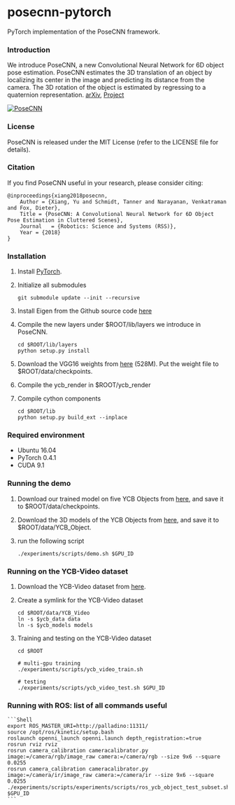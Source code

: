 # posecnn-pytorch

PyTorch implementation of the PoseCNN framework.

### Introduction

We introduce PoseCNN, a new Convolutional Neural Network for 6D object pose estimation. PoseCNN estimates the 3D translation of an object by localizing its center in the image and predicting its distance from the camera. The 3D rotation of the object is estimated by regressing to a quaternion representation. [arXiv](https://arxiv.org/abs/1711.00199), [Project](https://rse-lab.cs.washington.edu/projects/posecnn/)

[![PoseCNN](http://yuxng.github.io/PoseCNN.png)](https://youtu.be/ih0cCTxO96Y)

### License

PoseCNN is released under the MIT License (refer to the LICENSE file for details).

### Citation

If you find PoseCNN useful in your research, please consider citing:

    @inproceedings{xiang2018posecnn,
        Author = {Xiang, Yu and Schmidt, Tanner and Narayanan, Venkatraman and Fox, Dieter},
        Title = {PoseCNN: A Convolutional Neural Network for 6D Object Pose Estimation in Cluttered Scenes},
        Journal   = {Robotics: Science and Systems (RSS)},
        Year = {2018}
    }

### Installation

1. Install [PyTorch](https://pytorch.org/).

2. Initialize all submodules
   ```Shell
   git submodule update --init --recursive
   ```

3. Install Eigen from the Github source code [here](https://github.com/eigenteam/eigen-git-mirror)

4. Compile the new layers under $ROOT/lib/layers we introduce in PoseCNN.
    ```Shell
    cd $ROOT/lib/layers
    python setup.py install
    ```

5. Download the VGG16 weights from [here](https://drive.google.com/file/d/1tTd64s1zNnjONlXvTFDZAf4E68Pupc_S/view?usp=sharing) (528M). Put the weight file to $ROOT/data/checkpoints.

6. Compile the ycb_render in $ROOT/ycb_render

7. Compile cython components
    ```Shell
    cd $ROOT/lib
    python setup.py build_ext --inplace
    ```

### Required environment
- Ubuntu 16.04
- PyTorch 0.4.1
- CUDA 9.1

### Running the demo
1. Download our trained model on five YCB Objects from [here](https://drive.google.com/open?id=1fxfBBCOPqSMYARiJQBc8ZjcWq5LiLHDq), and save it to $ROOT/data/checkpoints.

2. Download the 3D models of the YCB Objects from [here](https://drive.google.com/file/d/1gmcDD-5bkJfcMKLZb3zGgH_HUFbulQWu/view?usp=sharing), and save it to $ROOT/data/YCB_Object.

3. run the following script
    ```Shell
    ./experiments/scripts/demo.sh $GPU_ID
    ```

### Running on the YCB-Video dataset
1. Download the YCB-Video dataset from [here](https://rse-lab.cs.washington.edu/projects/posecnn/).

2. Create a symlink for the YCB-Video dataset
    ```Shell
    cd $ROOT/data/YCB_Video
    ln -s $ycb_data data
    ln -s $ycb_models models
    ```

3. Training and testing on the YCB-Video dataset
    ```Shell
    cd $ROOT

    # multi-gpu training
    ./experiments/scripts/ycb_video_train.sh

    # testing
    ./experiments/scripts/ycb_video_test.sh $GPU_ID

    ```

### Running with ROS: list of all commands useful
    ```Shell
    export ROS_MASTER_URI=http://palladino:11311/
    source /opt/ros/kinetic/setup.bash
    roslaunch openni_launch openni.launch depth_registration:=true
    rosrun rviz rviz
    rosrun camera_calibration cameracalibrator.py image:=/camera/rgb/image_raw camera:=/camera/rgb --size 9x6 --square 0.0255
    rosrun camera_calibration cameracalibrator.py image:=/camera/ir/image_raw camera:=/camera/ir --size 9x6 --square 0.0255
    ./experiments/scripts/experiments/scripts/ros_ycb_object_test_subset.sh $GPU_ID
    ```
